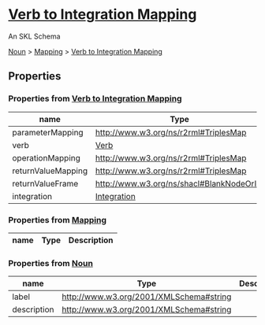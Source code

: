 # [Verb to Integration Mapping](../../core/verb-integration-mapping)

An SKL Schema



[Noun](../../core/noun) > [Mapping](../../core/mapping) > [Verb to Integration Mapping](../../core/verb-integration-mapping)

## Properties

### Properties from [Verb to Integration Mapping](../../core/verb-integration-mapping)

| name | Type | Description |
| ---- | ---- | ----------- |
| parameterMapping | http://www.w3.org/ns/r2rml#TriplesMap | |
| verb | [Verb](../../core/verb) | |
| operationMapping | http://www.w3.org/ns/r2rml#TriplesMap | |
| returnValueMapping | http://www.w3.org/ns/r2rml#TriplesMap | |
| returnValueFrame | http://www.w3.org/ns/shacl#BlankNodeOrIRI | |
| integration | [Integration](../../core/integration) | |

### Properties from [Mapping](../../core/mapping)

| name | Type | Description |
| ---- | ---- | ----------- |


### Properties from [Noun](../../core/noun)

| name | Type | Description |
| ---- | ---- | ----------- |
| label | http://www.w3.org/2001/XMLSchema#string | |
| description | http://www.w3.org/2001/XMLSchema#string | |

